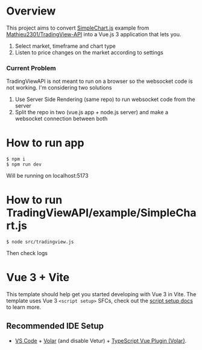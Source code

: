 # Overview

This project aims to convert [SimpleChart.js](https://github.com/Mathieu2301/TradingView-API/blob/main/examples/SimpleChart.js) example from [Mathieu2301/TradingView-API](https://github.com/Mathieu2301/TradingView-API) into a Vue.js 3 application that lets you.

1. Select market, timeframe and chart type
2. Listen to price changes on the market according to settings

### Current Problem

TradingViewAPI is not meant to run on a browser so the websocket code is not working. I'm considering two solutions

1. Use Server Side Rendering (same repo) to run websocket code from the server
2. Split the repo in two (vue.js app + node.js server) and make a websocket connection between both

# How to run app

```
$ npm i
$ npm run dev
```

Will be running on localhost:5173

# How to run TradingViewAPI/example/SimpleChart.js

```
$ node src/tradingview.js
```

Then check logs

# Vue 3 + Vite

This template should help get you started developing with Vue 3 in Vite. The template uses Vue 3 `<script setup>` SFCs, check out the [script setup docs](https://v3.vuejs.org/api/sfc-script-setup.html#sfc-script-setup) to learn more.

## Recommended IDE Setup

- [VS Code](https://code.visualstudio.com/) + [Volar](https://marketplace.visualstudio.com/items?itemName=Vue.volar) (and disable Vetur) + [TypeScript Vue Plugin (Volar)](https://marketplace.visualstudio.com/items?itemName=Vue.vscode-typescript-vue-plugin).
